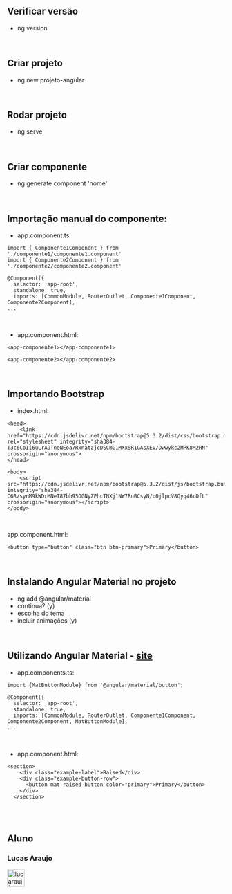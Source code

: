 ## Verificar versão

- ng version

<br>

## Criar projeto

- ng new projeto-angular

<br>

## Rodar projeto

- ng serve

<br>

## Criar componente

- ng generate component 'nome'

<br>

## Importação manual do componente:

- app.component.ts:

```
import { Componente1Component } from './componente1/componente1.component'
import { Componente2Component } from './componente2/componente2.component'

@Component({
  selector: 'app-root',
  standalone: true,
  imports: [CommonModule, RouterOutlet, Componente1Component, Componente2Component],
...
```

<br>

- app.component.html:

```
<app-componente1></app-componente1>

<app-componente2></app-componente2>
```

<br>

## Importando Bootstrap

- index.html:

```
<head>
	<link href="https://cdn.jsdelivr.net/npm/bootstrap@5.3.2/dist/css/bootstrap.min.css" rel="stylesheet" integrity="sha384-T3c6CoIi6uLrA9TneNEoa7RxnatzjcDSCmG1MXxSR1GAsXEV/Dwwykc2MPK8M2HN" crossorigin="anonymous">
</head>

<body>
	<script src="https://cdn.jsdelivr.net/npm/bootstrap@5.3.2/dist/js/bootstrap.bundle.min.js" integrity="sha384-C6RzsynM9kWDrMNeT87bh95OGNyZPhcTNXj1NW7RuBCsyN/o0jlpcV8Qyq46cDfL" crossorigin="anonymous"></script>
</body>
```

<br>

app.component.html:

```
<button type="button" class="btn btn-primary">Primary</button>
```

<br>

## Instalando Angular Material no projeto

- ng add @angular/material 
- continua? (y)
- escolha do tema
- incluir animações (y)

<br>

## Utilizando Angular Material - [site](https://material.angular.io/)

- app.components.ts:

```
import {MatButtonModule} from '@angular/material/button';

@Component({
  selector: 'app-root',
  standalone: true,
  imports: [CommonModule, RouterOutlet, Componente1Component, Componente2Component, MatButtonModule],
...
```

<br>

- app.component.html:
```
<section>
    <div class="example-label">Raised</div>
    <div class="example-button-row">
      <button mat-raised-button color="primary">Primary</button>
    </div>
  </section>
```

<br>
















<br>

## Aluno

### Lucas Araujo

<a href="https://www.linkedin.com/in/lucarauj"><img alt="lucarauj | LinkdeIN" width="40px" src="https://user-images.githubusercontent.com/43545812/144035037-0f415fc7-9f96-4517-a370-ccc6e78a714b.png" /></a>